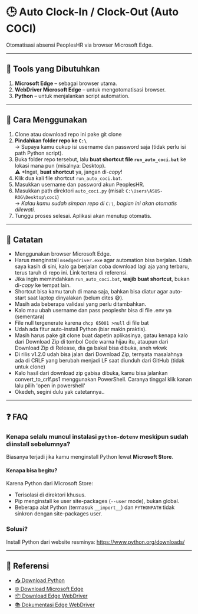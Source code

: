 # 🕒 Auto Clock-In / Clock-Out (Auto COCI)

Otomatisasi absensi PeoplesHR via browser Microsoft Edge.

---

## 🧰 Tools yang Dibutuhkan

1. **Microsoft Edge** – sebagai browser utama.
2. **WebDriver Microsoft Edge** – untuk mengotomatisasi browser.
3. **Python** – untuk menjalankan script automation.

---

## 🚀 Cara Menggunakan

1. Clone atau download repo ini pake git clone
2. **Pindahkan folder repo ke `C:\`**  
   → Supaya kamu cukup isi username dan password saja (tidak perlu isi path Python script).
3. Buka folder repo tersebut, lalu **buat shortcut file `run_auto_coci.bat`** ke lokasi mana pun (misalnya: Desktop).  
   ⚠️ *Ingat, **buat shortcut** ya, jangan di-*copy*!
4. Klik dua kali file shortcut `run_auto_coci.bat`.
5. Masukkan username dan password akun PeoplesHR.
6. Masukkan path direktori `auto_coci.py` (misal: `C:\Users\ASUS-ROG\Desktop\coci`)  
   → *Kalau kamu sudah simpan repo di `C:\`, bagian ini akan otomatis dilewati.*
7. Tunggu proses selesai. Aplikasi akan menutup otomatis.

---

## 📝 Catatan

- Menggunakan browser Microsoft Edge.
- Harus menginstall `msedgedriver.exe` agar automation bisa berjalan. Udah saya kasih di sini, kalo ga berjalan coba download lagi aja yang terbaru, terus taruh di repo ini. Link tertera di referensi.
- Jika ingin memindahkan `run_auto_coci.bat`, **wajib buat shortcut**, bukan di-*copy* ke tempat lain.
- Shortcut bisa kamu taruh di mana saja, bahkan bisa diatur agar auto-start saat laptop dinyalakan (belum dites 😅).
- Masih ada beberapa validasi yang perlu ditambahkan.
- Kalo mau ubah username dan pass peopleshr bisa di file .env ya (sementara)
- File null tergenerate karena `chcp 65001 >null` di file bat
- Udah ada fitur auto-install Python (biar makin praktis).
- Masih harus pake git clone buat dapetin aplikasinya, gatau kenapa kalo dari Download Zip di tombol Code warna hijau itu, ataupun dari Download Zip di Release, dia ga bakal bisa dibuka, aneh wkwk
- Di rilis v1.2.0 udah bisa jalan dari Download Zip, ternyata masalahnya ada di CRLF yang berubah menjadi LF saat diunduh dari GitHub (tidak untuk clone)
- Kalo hasil dari download zip gabisa dibuka, kamu bisa jalankan convert_to_crlf.ps1 menggunakan PowerShell. Caranya tinggal klik kanan lalu pilih 'open in powershell'
- Okedeh, segini dulu yak catetannya..

---

## ❓ FAQ

### Kenapa selalu muncul instalasi `python-dotenv` meskipun sudah diinstall sebelumnya?

Biasanya terjadi jika kamu menginstall Python lewat **Microsoft Store**.

#### Kenapa bisa begitu?

Karena Python dari Microsoft Store:
- Terisolasi di direktori khusus.
- Pip menginstall ke user site-packages (`--user` mode), bukan global.
- Beberapa alat Python (termasuk `__import__`) dan `PYTHONPATH` tidak sinkron dengan site-packages user.

### Solusi?

Install Python dari website resminya: https://www.python.org/downloads/

---

## 🔗 Referensi

- [📥 Download Python](https://www.python.org/downloads/)
- [🌐 Download Microsoft Edge](https://www.microsoft.com/id-id/edge/download?form=MA13FJ)
- [📦 Download Edge WebDriver](https://developer.microsoft.com/en-us/microsoft-edge/tools/webdriver/?form=MA13LH#installation)
- [📚 Dokumentasi Edge WebDriver](https://learn.microsoft.com/en-us/microsoft-edge/webdriver-chromium/?tabs=c-sharp&form=MA13LH)
